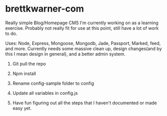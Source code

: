 brettkwarner-com
================

Really simple Blog/Homepage CMS I'm currently working on as a learning exercise. Probably not really fit for use at this point, still have a lot of work to do.

Uses: Node, Express, Mongoose, Mongodb, Jade, Passport, Marked, feed, and more.  Currently needs some massive clean up, design changes(and by this I mean design in general), and a better admin system.

1. Git pull the repo

2. Npm install

3. Rename config-sample folder to config

4. Update all variables in config.js

5. Have fun figuring out all the steps that I haven't documented or made easy yet.
